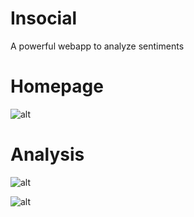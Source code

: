 # Insocial
A powerful webapp to analyze sentiments

# Homepage
![alt](https://cdn.discordapp.com/attachments/935029407121309756/1155440933840621668/s3.png)

# Analysis
![alt](https://cdn.discordapp.com/attachments/935029407121309756/1155440934306205786/s2.png)

![alt](https://cdn.discordapp.com/attachments/935029407121309756/1155440934599802880/s1.png)
